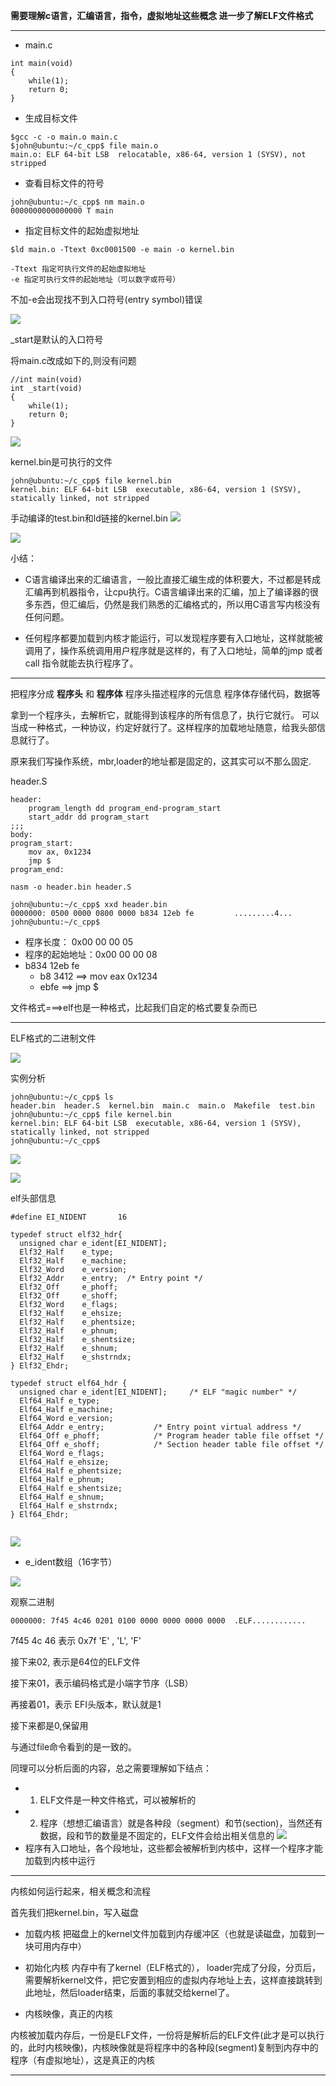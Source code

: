 **需要理解c语言，汇编语言，指令，虚拟地址这些概念
进一步了解ELF文件格式**

---

* main.c
```
int main(void)
{
	while(1);
	return 0;
}
```

* 生成目标文件
```
$gcc -c -o main.o main.c
$john@ubuntu:~/c_cpp$ file main.o
main.o: ELF 64-bit LSB  relocatable, x86-64, version 1 (SYSV), not stripped
```

* 查看目标文件的符号
```
john@ubuntu:~/c_cpp$ nm main.o 
0000000000000000 T main
```
* 指定目标文件的起始虚拟地址
```
$ld main.o -Ttext 0xc0001500 -e main -o kernel.bin

-Ttext 指定可执行文件的起始虚拟地址
-e 指定可执行文件的起始地址（可以数字或符号）

```

不加-e会出现找不到入口符号(entry symbol)错误

![](../05_efi/imgs/01.png)

_start是默认的入口符号

将main.c改成如下的,则没有问题
```
//int main(void)
int _start(void)
{
	while(1);
	return 0;
}
```
![](../05_efi/imgs/02.png)


kernel.bin是可执行的文件
```
john@ubuntu:~/c_cpp$ file kernel.bin 
kernel.bin: ELF 64-bit LSB  executable, x86-64, version 1 (SYSV), statically linked, not stripped

```

手动编译的test.bin和ld链接的kernel.bin
![](../05_efi/imgs/03.png)

![](../05_efi/imgs/04.png)


小结：

* C语言编译出来的汇编语言，一般比直接汇编生成的体积要大，不过都是转成汇编再到机器指令，让cpu执行。C语言编译出来的汇编，加上了编译器的很多东西，但汇编后，仍然是我们熟悉的汇编格式的，所以用C语言写内核没有任何问题。

* 任何程序都要加载到内核才能运行，可以发现程序要有入口地址，这样就能被调用了，操作系统调用用户程序就是这样的，有了入口地址，简单的jmp 或者 call 指令就能去执行程序了。

---

把程序分成 **程序头** 和 **程序体**
程序头描述程序的元信息
程序体存储代码，数据等

拿到一个程序头，去解析它，就能得到该程序的所有信息了，执行它就行。
可以当成一种格式，一种协议，约定好就行了。这样程序的加载地址随意，给我头部信息就行了。

原来我们写操作系统，mbr,loader的地址都是固定的，这其实可以不那么固定.

header.S
```
header:
	program_length dd program_end-program_start
	start_addr dd program_start
;;;
body:
program_start:
	mov ax, 0x1234
	jmp $
program_end:

```

```
nasm -o header.bin header.S 
```

```
john@ubuntu:~/c_cpp$ xxd header.bin 
0000000: 0500 0000 0800 0000 b834 12eb fe         .........4...
john@ubuntu:~/c_cpp$ 
```

* 程序长度： 0x00 00 00 05
* 程序的起始地址：0x00 00 00 08
* b834 12eb fe
    * b8 3412 ==> mov eax 0x1234
    * ebfe ==> jmp $

文件格式===>elf也是一种格式，比起我们自定的格式要复杂而已

---

ELF格式的二进制文件

![](../05_efi/imgs/05.png)

实例分析
```
john@ubuntu:~/c_cpp$ ls
header.bin  header.S  kernel.bin  main.c  main.o  Makefile  test.bin
john@ubuntu:~/c_cpp$ file kernel.bin 
kernel.bin: ELF 64-bit LSB  executable, x86-64, version 1 (SYSV), statically linked, not stripped
john@ubuntu:~/c_cpp$ 
```

![](../05_efi/imgs/elf_02.jpg)

![](../05_efi/imgs/elf_01.jpg)

elf头部信息

```
#define EI_NIDENT       16

typedef struct elf32_hdr{
  unsigned char e_ident[EI_NIDENT];
  Elf32_Half    e_type;
  Elf32_Half    e_machine;
  Elf32_Word    e_version;
  Elf32_Addr    e_entry;  /* Entry point */
  Elf32_Off     e_phoff;
  Elf32_Off     e_shoff;
  Elf32_Word    e_flags;
  Elf32_Half    e_ehsize;
  Elf32_Half    e_phentsize;
  Elf32_Half    e_phnum;
  Elf32_Half    e_shentsize;
  Elf32_Half    e_shnum;
  Elf32_Half    e_shstrndx;
} Elf32_Ehdr;

typedef struct elf64_hdr {
  unsigned char e_ident[EI_NIDENT];     /* ELF "magic number" */
  Elf64_Half e_type;
  Elf64_Half e_machine;
  Elf64_Word e_version;
  Elf64_Addr e_entry;           /* Entry point virtual address */
  Elf64_Off e_phoff;            /* Program header table file offset */
  Elf64_Off e_shoff;            /* Section header table file offset */
  Elf64_Word e_flags;
  Elf64_Half e_ehsize;
  Elf64_Half e_phentsize;
  Elf64_Half e_phnum;
  Elf64_Half e_shentsize;
  Elf64_Half e_shnum;
  Elf64_Half e_shstrndx;
} Elf64_Ehdr;


```

![](../05_efi/imgs/xxd_elf.jpg)

* e_ident数组（16字节）

![](../05_efi/imgs/06.png)

观察二进制
```
0000000: 7f45 4c46 0201 0100 0000 0000 0000 0000  .ELF............
```
7f45 4c 46 表示 0x7f 'E' , 'L', 'F'

接下来02, 表示是64位的ELF文件

接下来01，表示编码格式是小端字节序（LSB）

再接着01，表示 EFI头版本，默认就是1

接下来都是0,保留用

与通过file命令看到的是一致的。

同理可以分析后面的内容，总之需要理解如下结点：

* 1. ELF文件是一种文件格式，可以被解析的
* 2. 程序（想想汇编语言）就是各种段（segment）和节(section)，当然还有数据，段和节的数量是不固定的，ELF文件会给出相关信息的
![](../05_efi/imgs/07.jpg)
* 程序有入口地址，各个段地址，这些都会被解析到内核中，这样一个程序才能加载到内核中运行

---

内核如何运行起来，相关概念和流程


首先我们把kernel.bin，写入磁盘

* 加载内核
把磁盘上的kernel文件加载到内存缓冲区（也就是读磁盘，加载到一块可用内存中）

* 初始化内核
内存中有了kernel（ELF格式的），
loader完成了分段，分页后，需要解析kernel文件，把它安置到相应的虚拟内存地址上去，这样直接跳转到此地址，然后loader结束，后面的事就交给kernel了。

* 内核映像，真正的内核

内核被加载内存后，一份是ELF文件，一份将是解析后的ELF文件(此才是可以执行的，此时内核映像)，内核映像就是将程序中的各种段(segment)复制到内存中的程序（有虚拟地址），这是真正的内核

---
